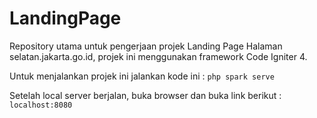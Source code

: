 # LandingPage

Repository utama untuk pengerjaan projek Landing Page Halaman selatan.jakarta.go.id, projek ini menggunakan framework Code Igniter 4.

Untuk menjalankan projek ini jalankan kode ini : 
`php spark serve`

Setelah local server berjalan, buka browser dan buka link berikut :
`localhost:8080`
